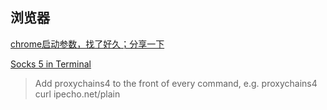 ## 浏览器

[chrome启动参数，找了好久；分享一下](https://www.cnblogs.com/xiaoxiao-niao/p/7765627.html)

[Socks 5 in Terminal](https://gist.github.com/fearblackcat/850c6e027d5a03017c44daaa6a7ffc30)
>Add proxychains4 to the front of every command, e.g. proxychains4 curl ipecho.net/plain
